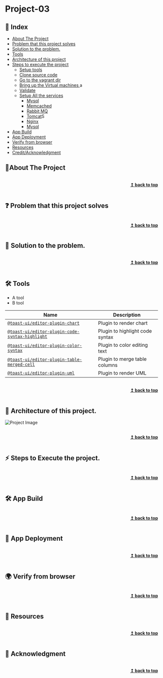 # Project-03
## :ledger: Index

- [About The Project](#beginner-about-the-project)
- [Problem that this project solves ](#question-problem-that-this-project-solves)
- [Solution to the problem.](#key-solution-to-the-problem)
- [Tools](#hammer_and_wrench-Tools)
- [Architecture of this project](#house-architecture-of-this-project)
- [Steps to execute the project](#zap-steps-to-execute-the-project)
  - [Setup tools ](#electric_plug-setup-tools )
  - [Clone source code](#package-slone-source-code)
  - [Go to the vagrant dir](#package-go-to-the-vagrant-dir)
  - [Bring up the Virtual machines ](#bulb-bring-up-the-virtual-machines)a
  - [Validate](#heavy_check_mark-validate)
  - [Setup All the services](#package-setup-all-the-services)
    - [Mysql](#package-Mysql)
    - [Memcached](#package-Memcached)
    - [Rabbit MQ](#package-Rabbit-MQ)
    - [Tomcat](#package-Tomcat)S
    - [Nginx](#package-Nginx)
    - [Mysql](#package-Mysql)
- [App Build](#hammer-build)  
- [App Deployment](#rocket-deployment) 
- [Verify from browser](#earth_africa-verify-from-browser) 
- [Resources](#page_facing_up-resources)
- [Credit/Acknowledgment](#star2-creditacknowledgment)


## :beginner:About The Project

<br/>
<div align="right">
    <b><a href="#Project-03">↥ back to top</a></b>
</div>
<br/>

## :question: Problem that this project solves 

<br/>
<div align="right">
    <b><a href="#Project-03">↥ back to top</a></b>
</div>
<br/>

## :key: Solution to the problem.

<br/>
<div align="right">
    <b><a href="#Project-03">↥ back to top</a></b>
</div>
<br/>

## :hammer_and_wrench: Tools
- A tool
- B tool

| Name | Description |
| --- | --- |
| [`@toast-ui/editor-plugin-chart`](https://github.com/nhn/tui.editor/tree/master/plugins/chart) | Plugin to render chart |
| [`@toast-ui/editor-plugin-code-syntax-highlight`](https://github.com/nhn/tui.editor/tree/master/plugins/code-syntax-highlight) | Plugin to highlight code syntax |
| [`@toast-ui/editor-plugin-color-syntax`](https://github.com/nhn/tui.editor/tree/master/plugins/color-syntax) | Plugin to color editing text |
| [`@toast-ui/editor-plugin-table-merged-cell`](https://github.com/nhn/tui.editor/tree/master/plugins/table-merged-cell) | Plugin to merge table columns |
| [`@toast-ui/editor-plugin-uml`](https://github.com/nhn/tui.editor/tree/master/plugins/uml) | Plugin to render UML 

<br/>
<div align="right">
    <b><a href="#Project-03">↥ back to top</a></b>
</div>
<br/>


## :beginner: Architecture of this project.

![Project Image](project-image-url)

<br/>
<div align="right">
    <b><a href="#Project-03">↥ back to top</a></b>
</div>
<br/>

## :zap: Steps to Execute the project. 

<br/>
<div align="right">
    <b><a href="#Project-03">↥ back to top</a></b>
</div>
<br/>

## :hammer_and_wrench: App Build


<br/>
<div align="right">
    <b><a href="#Project-03">↥ back to top</a></b>
</div>
<br/>

## :rocket: App Deployment


<br/>
<div align="right">
    <b><a href="#Project-03">↥ back to top</a></b>
</div>
<br/>

## :earth_africa: Verify from browser

<br/>
<div align="right">
    <b><a href="#Project-03">↥ back to top</a></b>
</div>
<br/>


## :page_facing_up: Resources

<br/>
<div align="right">
    <b><a href="#Project-03">↥ back to top</a></b>
</div>
<br/>


## :star2: Acknowledgment


<br/>
<div align="right">
    <b><a href="#Project-03">↥ back to top</a></b>
</div>
<br/>


